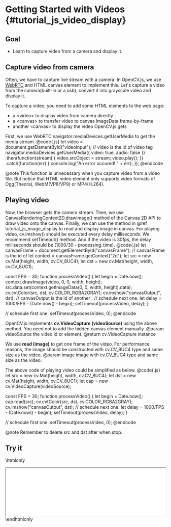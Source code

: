 Getting Started with Videos {#tutorial_js_video_display}
===========================

Goal
----

-   Learn to capture video from a camera and display it.

Capture video from camera
-------------------------

Often, we have to capture live stream with a camera. In OpenCV.js, we use [WebRTC](https://webrtc.org/)
and HTML canvas element to implement this. Let's capture a video from the camera(built-in
or a usb), convert it into grayscale video and display it.

To capture a video, you need to add some HTML elements to the web page:
- a &lt;video&gt; to display video from camera directly
- a &lt;canvas&gt; to transfer video to canvas ImageData frame-by-frame
- another &lt;canvas&gt; to display the video OpenCV.js gets

First, we use WebRTC navigator.mediaDevices.getUserMedia to get the media stream.
@code{.js}
let video = document.getElementById("videoInput"); // video is the id of video tag
navigator.mediaDevices.getUserMedia({ video: true, audio: false })
    .then(function(stream) {
        video.srcObject = stream;
        video.play();
    })
    .catch(function(err) {
        console.log("An error occured! " + err);
    });
@endcode

@note This function is unnecessary when you capture video from a video file. But notice that
HTML video element only supports video formats of Ogg(Theora), WebM(VP8/VP9) or MP4(H.264).

Playing video
-------------
Now, the browser gets the camera stream. Then, we use CanvasRenderingContext2D.drawImage() method
of the Canvas 2D API to draw video onto the canvas. Finally, we can use the method in @ref tutorial_js_image_display
 to read and display image in canvas. For playing video, cv.imshow() should be executed every delay
milliseconds. We recommend setTimeout() method. And if the video is 30fps, the delay milliseconds
should be (1000/30 - processing_time).
@code{.js}
let canvasFrame = document.getElementById("canvasFrame"); // canvasFrame is the id of <canvas>
let context = canvasFrame.getContext("2d");
let src = new cv.Mat(height, width, cv.CV_8UC4);
let dst = new cv.Mat(height, width, cv.CV_8UC1);

const FPS = 30;
function processVideo() {
    let begin = Date.now();
    context.drawImage(video, 0, 0, width, height);
    src.data.set(context.getImageData(0, 0, width, height).data);
    cv.cvtColor(src, dst, cv.COLOR_RGBA2GRAY);
    cv.imshow("canvasOutput", dst); // canvasOutput is the id of another <canvas>;
    // schedule next one.
    let delay = 1000/FPS - (Date.now() - begin);
    setTimeout(processVideo, delay);
}

// schedule first one.
setTimeout(processVideo, 0);
@endcode

OpenCV.js implements **cv.VideoCapture (videoSource)** using the above method. You need not to
add the hidden canvas element manually.
@param videoSource   the video id or element.
@return              cv.VideoCapture instance

We use **read (image)** to get one frame of the video. For performance reasons, the image should be
constructed with cv.CV_8UC4 type and same size as the video.
@param image         image with cv.CV_8UC4 type and same size as the video.

The above code of playing video could be simplified as below.
@code{.js}
let src = new cv.Mat(height, width, cv.CV_8UC4);
let dst = new cv.Mat(height, width, cv.CV_8UC1);
let cap = new cv.VideoCapture(videoSource);

const FPS = 30;
function processVideo() {
    let begin = Date.now();
    cap.read(src);
    cv.cvtColor(src, dst, cv.COLOR_RGBA2GRAY);
    cv.imshow("canvasOutput", dst);
    // schedule next one.
    let delay = 1000/FPS - (Date.now() - begin);
    setTimeout(processVideo, delay);
}

// schedule first one.
setTimeout(processVideo, 0);
@endcode

@note Remember to delete src and dst after when stop.

Try it
------

\htmlonly
<iframe src="../../js_video_display.html" width="100%"
        onload="this.style.height=this.contentDocument.body.scrollHeight +'px';">
</iframe>
\endhtmlonly